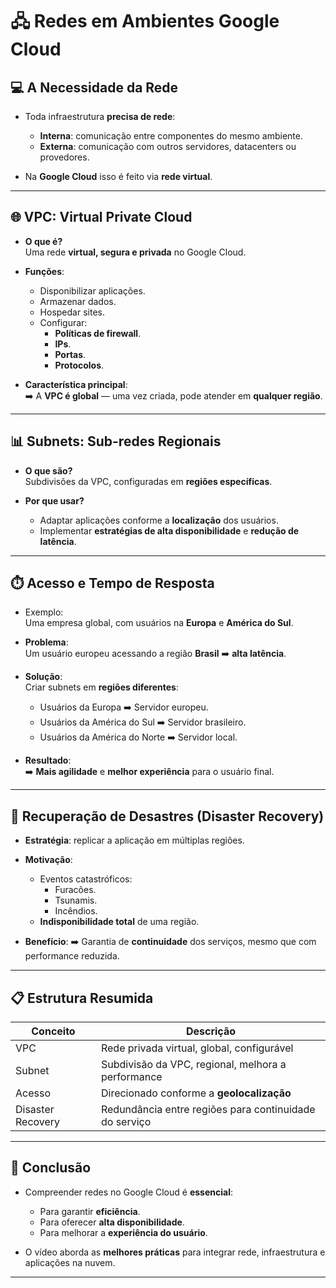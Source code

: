# &#x1F5A7;&#xFE0F; Redes em Ambientes Google Cloud

## &#x1F4BB; A Necessidade da Rede

- Toda infraestrutura **precisa de rede**:
  - **Interna**: comunicação entre componentes do mesmo ambiente.
  - **Externa**: comunicação com outros servidores, datacenters ou provedores.

- Na **Google Cloud** isso é feito via **rede virtual**.

---

## &#x1F310; VPC: Virtual Private Cloud

- **O que é?**  
  Uma rede **virtual, segura e privada** no Google Cloud.

- **Funções**:
  - Disponibilizar aplicações.
  - Armazenar dados.
  - Hospedar sites.
  - Configurar:
    - **Políticas de firewall**.
    - **IPs**.
    - **Portas**.
    - **Protocolos**.

- **Característica principal**:  
  ➡️ A **VPC é global** — uma vez criada, pode atender em **qualquer região**.

---

## &#x1F4CA; Subnets: Sub-redes Regionais

- **O que são?**  
  Subdivisões da VPC, configuradas em **regiões específicas**.

- **Por que usar?**
  - Adaptar aplicações conforme a **localização** dos usuários.
  - Implementar **estratégias de alta disponibilidade** e **redução de latência**.

---

## &#x23F1;&#xFE0F; Acesso e Tempo de Resposta

- Exemplo:  
  Uma empresa global, com usuários na **Europa** e **América do Sul**.

- **Problema**:  
  Um usuário europeu acessando a região **Brasil** ➡️ **alta latência**.

- **Solução**:  
  Criar subnets em **regiões diferentes**:
  - Usuários da Europa ➡️ Servidor europeu.
  - Usuários da América do Sul ➡️ Servidor brasileiro.
  - Usuários da América do Norte ➡️ Servidor local.

- **Resultado**:  
  ➡️ **Mais agilidade** e **melhor experiência** para o usuário final.

---

## &#x1F6A8; Recuperação de Desastres (Disaster Recovery)

- **Estratégia**: replicar a aplicação em múltiplas regiões.

- **Motivação**:
  - Eventos catastróficos:
    - Furacões.
    - Tsunamis.
    - Incêndios.
  - **Indisponibilidade total** de uma região.

- **Benefício**:
  ➡️ Garantia de **continuidade** dos serviços, mesmo que com performance reduzida.

---

## &#x1F4CB; Estrutura Resumida

| Conceito | Descrição |
|----------|----------|
| VPC | Rede privada virtual, global, configurável |
| Subnet | Subdivisão da VPC, regional, melhora a performance |
| Acesso | Direcionado conforme a **geolocalização** |
| Disaster Recovery | Redundância entre regiões para continuidade do serviço |

---

## &#x1F4D6; Conclusão

- Compreender redes no Google Cloud é **essencial**:
  - Para garantir **eficiência**.
  - Para oferecer **alta disponibilidade**.
  - Para melhorar a **experiência do usuário**.
  
- O vídeo aborda as **melhores práticas** para integrar rede, infraestrutura e aplicações na nuvem.

---
